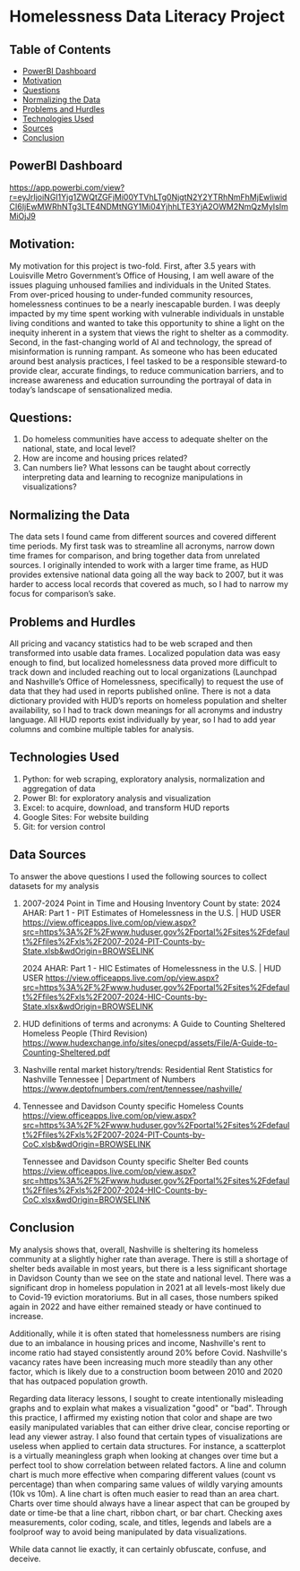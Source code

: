 # Homelessness Data Literacy Project




## Table of Contents
* [PowerBI Dashboard](#powerbi-dashboard)
* [Motivation](#motivation)
* [Questions](#questions)
* [Normalizing the Data](#normaling-the-data)
* [Problems and Hurdles](#problems-and-hurdles)
* [Technologies Used](#technologies-used)
* [Sources](#data-sources)
* [Conclusion](#conclusion)

## PowerBI Dashboard
https://app.powerbi.com/view?r=eyJrIjoiNGI1Yjg1ZWQtZGFjMi00YTVhLTg0NjgtN2Y2YTRhNmFhMjEwIiwidCI6IjEwMWRhNTg3LTE4NDMtNGY1Mi04YjhhLTE3YjA2OWM2NmQzMyIsImMiOjJ9

## Motivation:
My motivation for this project is two-fold. First, after 3.5 years with Louisville Metro Government’s Office of Housing, I am well aware of the issues plaguing unhoused families and individuals in the United States. From over-priced housing to under-funded community resources, homelessness continues to be a nearly inescapable burden. I was deeply impacted by my time spent working with vulnerable individuals in unstable living conditions and wanted to take this opportunity to shine a light on the inequity inherent in a system that views the right to shelter as a commodity. 
Second, in the fast-changing world of AI and technology, the spread of misinformation is running rampant. As someone who has been educated around best analysis practices, I feel tasked to be a responsible steward-to provide clear, accurate findings, to reduce communication barriers, and to increase awareness and education surrounding the portrayal of data in today’s landscape of sensationalized media. 


## Questions:
1) Do homeless communities have access to adequate shelter on the national, state, and local level?
2) How are income and housing prices related?
3) Can numbers lie?  What lessons can be taught about correctly interpreting data and learning to recognize manipulations in visualizations?


## Normalizing the Data
The data sets I found came from different sources and covered different time periods. My first task was to streamline all acronyms, narrow down time frames for comparison, and bring together data from unrelated sources. I originally intended to work with a larger time frame, as HUD provides extensive national data going all the way back to 2007, but it was harder to access local records that covered as much, so I had to narrow my focus for comparison’s sake.

## Problems and Hurdles
All pricing and vacancy statistics had to be web scraped and then transformed into usable data frames. 
Localized population data was easy enough to find, but localized homelessness data proved more difficult to track down and included reaching out to local organizations (Launchpad and Nashville’s Office of Homelessness, specifically) to request the use of data that they had used in reports published online. 
There is not a data dictionary provided with HUD’s reports on homeless population and shelter availability, so I had to track down meanings for all acronyms and industry language.
 All HUD reports exist individually by year, so I had to add year columns and combine multiple tables for analysis. 


## Technologies Used
1) Python: for web scraping, exploratory analysis, normalization and aggregation of data
2) Power BI: for exploratory analysis and visualization
3) Excel: to acquire, download, and transform HUD reports
4) Google Sites: For website building
5) Git: for version control

## Data Sources
To answer the above questions I used the following sources to collect datasets for my analysis

1) 2007-2024 Point in Time and Housing Inventory Count by state:
2024 AHAR: Part 1 - PIT Estimates of Homelessness in the U.S. | HUD USER
https://view.officeapps.live.com/op/view.aspx?src=https%3A%2F%2Fwww.huduser.gov%2Fportal%2Fsites%2Fdefault%2Ffiles%2Fxls%2F2007-2024-PIT-Counts-by-State.xlsb&wdOrigin=BROWSELINK

    2024 AHAR: Part 1 - HIC Estimates of Homelessness in the U.S. | HUD USER
    https://view.officeapps.live.com/op/view.aspx?src=https%3A%2F%2Fwww.huduser.gov%2Fportal%2Fsites%2Fdefault%2Ffiles%2Fxls%2F2007-2024-HIC-Counts-by-State.xlsx&wdOrigin=BROWSELINK


2) HUD definitions of terms and acronyms:
A Guide to Counting Sheltered Homeless People (Third Revision)
https://www.hudexchange.info/sites/onecpd/assets/File/A-Guide-to-Counting-Sheltered.pdf

3) Nashville rental market history/trends:
Residential Rent Statistics for Nashville Tennessee | Department of Numbers
https://www.deptofnumbers.com/rent/tennessee/nashville/


4) Tennessee and Davidson County specific Homeless Counts
https://view.officeapps.live.com/op/view.aspx?src=https%3A%2F%2Fwww.huduser.gov%2Fportal%2Fsites%2Fdefault%2Ffiles%2Fxls%2F2007-2024-PIT-Counts-by-CoC.xlsb&wdOrigin=BROWSELINK

    Tennessee and Davidson County specific Shelter Bed counts
    https://view.officeapps.live.com/op/view.aspx?src=https%3A%2F%2Fwww.huduser.gov%2Fportal%2Fsites%2Fdefault%2Ffiles%2Fxls%2F2007-2024-HIC-Counts-by-CoC.xlsx&wdOrigin=BROWSELINK

## Conclusion
My analysis shows that, overall, Nashville is sheltering its homeless community at a slightly higher rate than average. There is still a shortage of shelter beds available in most years, but there is a less significant shortage in Davidson County than we see on the state and national level. There was a significant drop in homeless population in 2021 at all levels-most likely due to Covid-19 eviction moratoriums. But in all cases, those numbers spiked again in 2022 and have either remained steady or have continued to increase. 

Additionally, while it is often stated that homelessness numbers are rising due to an imbalance in housing prices and income, Nashville's rent to income ratio had stayed consistently around 20% before Covid. Nashville's vacancy rates have been increasing much more steadily than any other factor, which is likely due to a construction boom between 2010 and 2020 that has outpaced population growth. 

Regarding data literacy lessons, I sought to create intentionally misleading graphs and to explain what makes a visualization "good" or "bad". 
Through this practice, I affirmed my existing notion that color and shape are two easily manipulated variables that can either drive clear, concise reporting or lead any viewer astray. 
I also found that certain types of visualizations are useless when applied to certain data structures. For instance, a scatterplot is a virtually meaningless graph when looking at changes over time but a perfect tool to show correlation between related factors. 
A line and column chart is much more effective when comparing different values (count vs percentage) than when comparing same values of wildly varying amounts (10k vs 10m). A line chart is often much easier to read than an area chart. 
Charts over time should always have a linear aspect that can be grouped by date or time-be that a line chart, ribbon chart, or bar chart. 
Checking axes measurements, color coding, scale, and titles, legends and labels are a foolproof way to avoid being manipulated by data visualizations.  

While data cannot lie exactly, it can certainly obfuscate, confuse, and deceive.